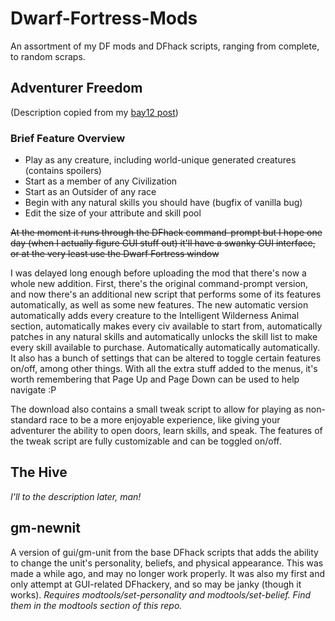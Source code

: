# Dwarf-Fortress-Mods
An assortment of my DF mods and DFhack scripts, ranging from complete, to random scraps.

## Adventurer Freedom
(Description copied from my [bay12 post](http://www.bay12forums.com/smf/index.php?topic=164709.0))
### Brief Feature Overview
* Play as any creature, including world-unique generated creatures (contains spoilers)
* Start as a member of any Civilization
* Start as an Outsider of any race
* Begin with any natural skills you should have (bugfix of vanilla bug)
* Edit the size of your attribute and skill pool

~~At the moment it runs through the DFhack command-prompt but I hope one day (when I actually figure GUI stuff out) it'll have a swanky GUI interface, or at the very least use the Dwarf Fortress window~~

I was delayed long enough before uploading the mod that there's now a whole new addition. First, there's the original command-prompt version, and now there's an additional new script that performs some of its features automatically, as well as some new features. The new automatic version automatically adds every creature to the Intelligent Wilderness Animal section, automatically makes every civ available to start from, automatically patches in any natural skills and automatically unlocks the skill list to make every skill available to purchase. Automatically automatically automatically. It also has a bunch of settings that can be altered to toggle certain features on/off, among other things. With all the extra stuff added to the menus, it's worth remembering that Page Up and Page Down can be used to help navigate :P

The download also contains a small tweak script to allow for playing as non-standard race to be a more enjoyable experience, like giving your adventurer the ability to open doors, learn skills, and speak. The features of the tweak script are fully customizable and can be toggled on/off.

## The Hive
*I'll to the description later, man!*

## gm-newnit
A version of gui/gm-unit from the base DFhack scripts that adds the ability to change the unit's personality, beliefs, and physical appearance. This was made a while ago, and may no longer work properly. It was also my first and only attempt at GUI-related DFhackery, and so may be janky (though it works). *Requires modtools/set-personality and modtools/set-belief. Find them in the modtools section of this repo.*
